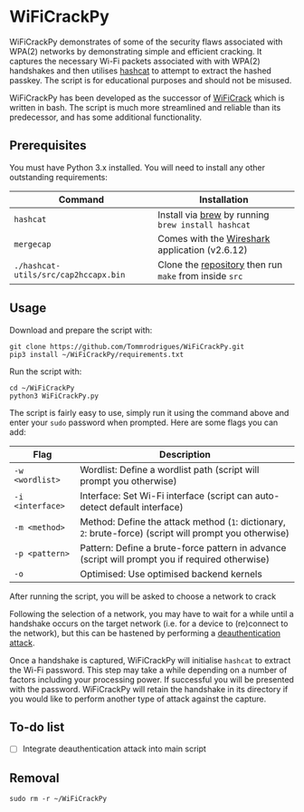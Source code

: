 # WiFiCrackPy

WiFiCrackPy demonstrates of some of the security flaws associated with WPA(2) networks by demonstrating simple and efficient cracking. It captures the necessary Wi-Fi packets associated with with WPA(2) handshakes and then utilises [hashcat](https://github.com/hashcat/hashcat) to attempt to extract the hashed passkey. The script is for educational purposes and should not be misused.

WiFiCrackPy has been developed as the successor of [WiFiCrack](https://github.com/Tommrodrigues/WiFiCrack) which is written in bash. The script is much more streamlined and reliable than its predecessor, and has some additional functionality.

## Prerequisites

You must have Python 3.x installed. You will need to install any other outstanding requirements:

| Command | Installation |
| --- | --- |
| `hashcat` | Install via [brew](https://brew.sh) by running `brew install hashcat`|
| `mergecap` | Comes with the [Wireshark](https://www.wireshark.org) application (v2.6.12) |
| `./hashcat-utils/src/cap2hccapx.bin` | Clone the [repository](https://github.com/hashcat/hashcat-utils) then run `make` from inside `src` |

## Usage

Download and prepare the script with:
```
git clone https://github.com/Tommrodrigues/WiFiCrackPy.git
pip3 install ~/WiFiCrackPy/requirements.txt
```

Run the script with:
```
cd ~/WiFiCrackPy
python3 WiFiCrackPy.py
```

The script is fairly easy to use, simply run it using the command above and enter your `sudo` password when prompted. Here are some flags you can add:

| Flag | Description |
| --- | --- |
| `-w <wordlist>` | Wordlist: Define a wordlist path (script will prompt you otherwise) |
| `-i <interface>` | Interface: Set Wi-Fi interface (script can auto-detect default interface) |
| `-m <method>` | Method: Define the attack method (`1`: dictionary, `2`: brute-force) (script will prompt you otherwise) |
| `-p <pattern>` | Pattern: Define a brute-force pattern in advance (script will prompt you if required otherwise) |
| `-o` | Optimised: Use optimised backend kernels |

After running the script, you will be asked to choose a network to crack

Following the selection of a network, you may have to wait for a while until a handshake occurs on the target network (i.e. for a device to (re)connect to the network), but this can be hastened by performing a [deauthentication attack](https://en.wikipedia.org/wiki/Wi-Fi_deauthentication_attack).

Once a handshake is captured, WiFiCrackPy will initialise `hashcat` to extract the Wi-Fi password. This step may take a while depending on a number of factors including your processing power. If successful you will be presented with the password. WiFiCrackPy will retain the handshake in its directory if you would like to perform another type of attack against the capture.

## To-do list

- [ ] Integrate deauthentication attack into main script

## Removal

```
sudo rm -r ~/WiFiCrackPy
```
